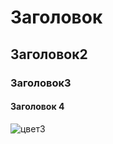 # Заголовок 

## Заголовок2
### Заголовок3
#### Заголовок 4


![цвет3](https://bigpicture.ru/wp-content/uploads/2009/11/064.jpg)
